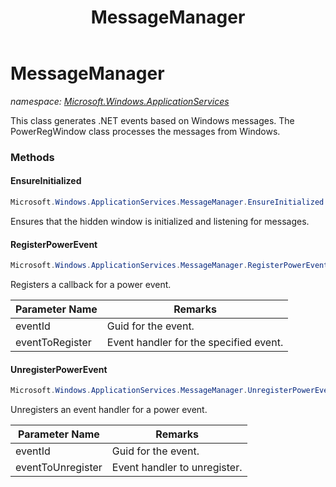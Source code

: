 ﻿---
title: MessageManager
---

# MessageManager
_namespace: [Microsoft.Windows.ApplicationServices](N-Microsoft.Windows.ApplicationServices.html)_

This class generates .NET events based on Windows messages. 
 The PowerRegWindow class processes the messages from Windows.

### Methods

#### EnsureInitialized
```csharp
Microsoft.Windows.ApplicationServices.MessageManager.EnsureInitialized
```
Ensures that the hidden window is initialized and 
 listening for messages.

#### RegisterPowerEvent
```csharp
Microsoft.Windows.ApplicationServices.MessageManager.RegisterPowerEvent(System.Guid,System.EventHandler)
```
Registers a callback for a power event.

|Parameter Name|Remarks|
|--------------|-------|
|eventId|Guid for the event.|
|eventToRegister|Event handler for the specified event.|


#### UnregisterPowerEvent
```csharp
Microsoft.Windows.ApplicationServices.MessageManager.UnregisterPowerEvent(System.Guid,System.EventHandler)
```
Unregisters an event handler for a power event.

|Parameter Name|Remarks|
|--------------|-------|
|eventId|Guid for the event.|
|eventToUnregister|Event handler to unregister.|





